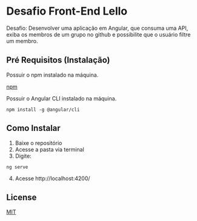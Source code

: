# Desafio Front-End Lello

Desafio: Desenvolver uma aplicação em Angular, que consuma uma API, exiba os membros de um grupo no github e possibilite que o usuário filtre um membro.

## Pré Requisitos (Instalação)
Possuir o npm instalado na máquina.

[npm](https://www.npmjs.com/get-npm)

Possuir o Angular CLI instalado na máquina.

```npm install -g @angular/cli```

## Como Instalar

1. Baixe o repositório
2. Acesse a pasta via terminal
3. Digite:

```ng serve```

4. Acesse http://localhost:4200/

## License
[MIT](https://choosealicense.com/licenses/mit/)
